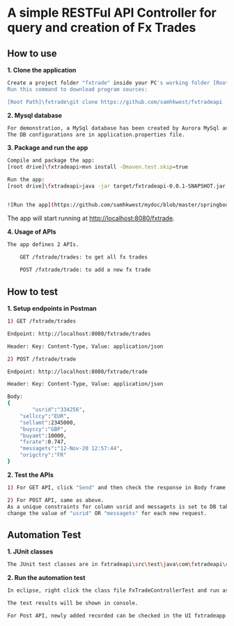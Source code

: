 # A simple RESTFul API Controller for query and creation of Fx Trades 

## How to use

**1. Clone the application**

```bash
Create a project folder "fxtrade" inside your PC's working folder [Root Path].
Run this command to download program sources:

[Root Path]\fxtrade\git clone https://github.com/samhkwest/fxtradeapi
```

**2. Mysql database**
```bash
For demonstration, a MySql database has been created by Aurora MySql and is hosted in AWS.
The DB configurations are in application.properties file.
```

**3. Package and run the app**

```bash
Compile and package the app:
[root drive]\fxtradeapi>mvn install -Dmaven.test.skip=true

Run the app:
[root drive]\fxtradeapi>java -jar target/fxtradeapi-0.0.1-SNAPSHOT.jar


![Run the app](https://github.com/samhkwest/mydoc/blob/master/springbootserver_on.PNG)
```

The app will start running at <http://localhost:8080/fxtrade>.

**4. Usage of APIs**
```bash
The app defines 2 APIs.

    GET /fxtrade/trades: to get all fx trades
    
    POST /fxtrade/trade: to add a new fx trade
```  

## How to test

**1. Setup endpoints in Postman**

```bash
1) GET /fxtrade/trades

Endpoint: http://localhost:8080/fxtrade/trades

Header: Key: Content-Type, Value: application/json

2) POST /fxtrade/trade

Endpoint: http://localhost:8080/fxtrade/trade

Header: Key: Content-Type, Value: application/json

Body:
{
    	"usrid":"334256",
	"sellccy":"EUR",
	"sellamt":2345000,
	"buyccy":"GBP",
	"buyamt":10000,
	"fxrate":0.747,
	"messagets":"12-Nov-20 12:57:44",
	"origctry":"FR"
}
```
**2. Test the APIs**

```bash
1) For GET API, click "Send" and then check the response in Body frame.

2) For POST API, same as above. 
As a unique constraints for column usrid and messagets is set to DB table, 
change the value of "usrid" OR "messagets" for each new request.


```

## Automation Test

**1. JUnit classes**

```bash
The JUnit test classes are in fxtradeapi\src\test\java\com\fxtradeapi\controller.
```
**2. Run the automation test**

```bash
In eclipse, right click the class file FxTradeControllerTest and run as "JUnit Test".

The test results will be shown in console.

For Post API, newly added recorded can be checked in the UI fxtradeapp.
```



